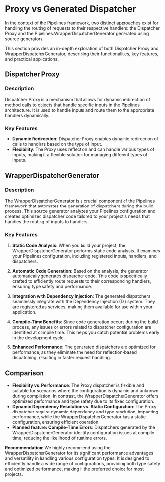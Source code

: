 # Proxy vs Generated Dispatcher

In the context of the Pipelines framework, two distinct approaches exist for handling the routing of requests to their
respective handlers: the Dispatcher Proxy and the Pipelines.WrapperDispatcherGenerator generated using source
generators.

This section provides an in-depth exploration of both Dispatcher Proxy and WrapperDispatcherGenerator, describing their
functionalities, key features, and practical applications.

## Dispatcher Proxy

### Description

Dispatcher Proxy is a mechanism that allows for dynamic redirection of method calls to objects that handle specific
inputs in the Pipelines architecture. It is used to handle inputs and route them to the appropriate handlers
dynamically.

### Key Features

- **Dynamic Redirection**: Dispatcher Proxy enables dynamic redirection of calls to handlers based on the type of input.
- **Flexibility**: The Proxy uses reflection and can handle various types of inputs, making it a flexible solution for
  managing different types of inputs.

## WrapperDispatcherGenerator

### Description

The WrapperDispatcherGenerator is a crucial component of the Pipelines framework that automates the generation of
dispatchers during the build process. This source generator analyzes your Pipelines configuration and creates optimized
dispatcher code tailored to your project's needs that handles the routing of inputs to handlers.

### Key Features

1. **Static Code Analysis**: When you build your project, the WrapperDispatcherGenerator performs static code analysis.
   It examines your Pipelines configuration, including registered inputs, handlers, and dispatchers.

2. **Automatic Code Generation**: Based on the analysis, the generator automatically generates dispatcher code. This
   code is specifically crafted to efficiently route requests to their corresponding handlers, ensuring type safety and
   performance.

3. **Integration with Dependency Injection**: The generated dispatchers seamlessly integrate with the Dependency
   Injection (DI) system. They are registered as services, making them available for use within your application.

4. **Compile-Time Benefits**: Since code generation occurs during the build process, any issues or errors related to
   dispatcher configuration are identified at compile time. This helps you catch potential problems early in the
   development cycle.

5. **Enhanced Performance**: The generated dispatchers are optimized for performance, as they eliminate the need for
   reflection-based dispatching, resulting in faster request handling.

## Comparison

- **Flexibility vs. Performance**: The Proxy dispatcher is flexible and suitable for scenarios where the configuration
  is
  dynamic and unknown during compilation. In contrast, the WrapperDispatcherGenerator offers optimized performance and
  type safety due to its fixed configuration.
- **Dynamic Dependency Resolution vs. Static Configuration**: The Proxy dispatcher require dynamic dependency and type
  resolution, impacting performance, while the WrapperDispatcherGenerator has a static configuration, ensuring efficient
  operation.
- **Planned feature: Compile-Time Errors**: Dispatchers generated by the WrapperDispatcherGenerator identify
  configuration issues at compile time, reducing the likelihood of runtime errors.

**Recommendation**: We highly recommend using the WrapperDispatcherGenerator for its significant performance advantages and
versatility in handling various configuration types. It is designed to efficiently handle a wide range of
configurations, providing both type safety and optimized performance, making it the preferred choice for most projects.